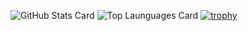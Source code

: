 ![GitHub Stats Card](https://github-readme-stats-wizlite.vercel.app/api?username=wizlite&theme=transparent&include_all_commits=true&hoge=hoge)
![Top Launguages Card](https://github-readme-stats.vercel.app/api/top-langs/?username=wizlite)
[![trophy](https://github-profile-trophy.vercel.app/?username=WiZLite)](https://github.com/ryo-ma/github-profile-trophy)
